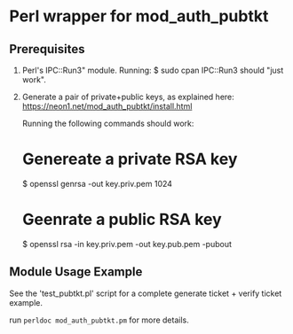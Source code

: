 Perl wrapper for mod_auth_pubtkt
================================

Prerequisites
-------------

1. Perl's IPC::Run3" module. Running:
     $ sudo cpan IPC::Run3
   should "just work".

2. Generate a pair of private+public keys, as explained here:
   https://neon1.net/mod_auth_pubtkt/install.html

   Running the following commands should work:
     # Genereate a private RSA key
     $ openssl genrsa -out key.priv.pem 1024
     # Geenrate a public RSA key
     $ openssl rsa -in key.priv.pem -out key.pub.pem -pubout


Module Usage Example
--------------------

See the 'test_pubtkt.pl' script for a complete generate ticket + verify ticket example.

run `perldoc mod_auth_pubtkt.pm` for more details.
